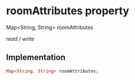 


# roomAttributes property







Map&lt;String, String> roomAttributes
  
_<span class="feature">read / write</span>_






## Implementation

```dart
Map<String, String> roomAttributes;
```







